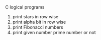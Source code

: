 C logical programs
1. print stars in row wise
2. print alpha bit in row wise
3. print Fibonacci numbers
4. print given number prime number or not
